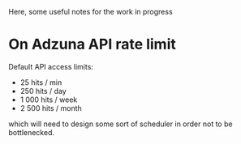 Here, some useful notes for the work in progress

# **On Adzuna API rate limit**
Default API access limits:
- 25 hits / min
- 250 hits / day
- 1 000 hits / week
- 2 500 hits / month

which will need to design some sort of scheduler in order not to be bottlenecked.
